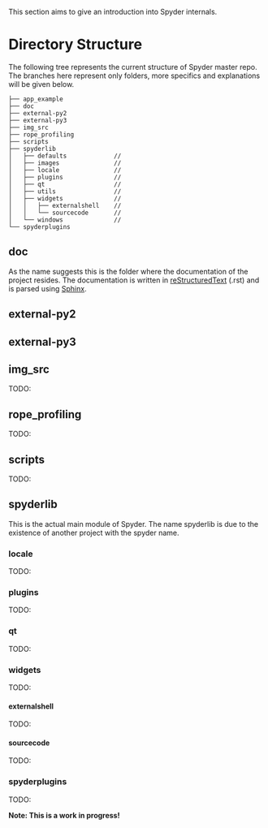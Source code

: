 This section aims to give an introduction into Spyder internals.

# Directory Structure

The following tree represents the current structure of Spyder master repo. The branches here represent only folders, more specifics and explanations will be given below.

    ├── app_example
    ├── doc
    ├── external-py2
    ├── external-py3
    ├── img_src
    ├── rope_profiling
    ├── scripts
    ├── spyderlib
    │   ├── defaults             // 
    │   ├── images               // 
    │   ├── locale               // 
    │   ├── plugins              // 
    │   ├── qt                   // 
    │   ├── utils                // 
    │   ├── widgets              // 
    │   │   ├── externalshell    // 
    │   │   └── sourcecode       // 
    │   └── windows              // 
    └── spyderplugins

## doc
As the name suggests this is the folder where the documentation of the project resides. 
The documentation is written in [reStructuredText](http://docutils.sourceforge.net/rst.html) (.rst) and is parsed using [Sphinx]().

## external-py2

## external-py3

## img_src
TODO:

## rope_profiling
TODO:

## scripts
TODO:

## spyderlib
This is the actual main module of Spyder. 
The name spyderlib is due to the existence of another project with the spyder name.


### locale 
TODO: 

### plugins
TODO:

### qt
TODO:

### widgets
TODO:

#### externalshell
TODO:

#### sourcecode
TODO:

### spyderplugins
TODO:


**Note: This is a work in progress!**